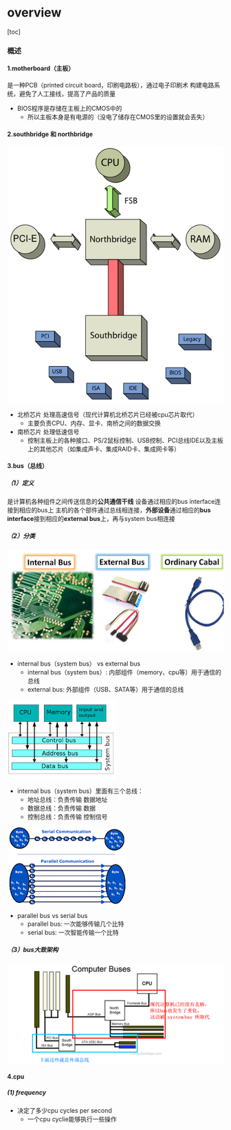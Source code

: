 # overview

[toc]

### 概述

#### 1.motherboard（主板）
是一种PCB（printed circuit board，印刷电路板），通过电子印刷术 构建电路系统，避免了人工接线，提高了产品的质量
* BIOS程序是存储在主板上的CMOS中的
  * 所以主板本身是有电源的（没电了储存在CMOS里的设置就会丢失）

#### 2.southbridge 和 northbridge
![](./imgs/overview_01.png)
* 北桥芯片 处理高速信号（现代计算机北桥芯片已经被cpu芯片取代）
  * 主要负责CPU、内存、显卡、南桥之间的数据交换
* 南桥芯片 处理低速信号
  * 控制主板上的各种接口、PS/2鼠标控制、USB控制、PCI总线IDE以及主板上的其他芯片（如集成声卡、集成RAID卡、集成网卡等）

#### 3.bus（总线）

##### （1）定义
是计算机各种组件之间传送信息的**公共通信干线**
设备通过相应的bus interface连接到相应的bus上
主机的各个部件通过总线相连接，**外部设备**通过相应的**bus interface**接到相应的**external bus**上，再与system bus相连接

##### （2）分类
![](./imgs/overview_02.png)
* internal bus（system bus） vs external bus
  * internal bus（system bus）: 内部组件（memory、cpu等）用于通信的总线
  * external bus: 外部组件（USB、SATA等）用于通信的总线

![](./imgs/overview_03.png)
* internal bus（system bus）里面有三个总线：
  * 地址总线：负责传输 数据地址
  * 数据总线：负责传输 数据
  * 控制总线：负责传输 控制信号

![](./imgs/overview_04.png)
* parallel bus vs serial bus
  * parallel bus: 一次能够传输几个比特
  * serial bus: 一次智能传输一个比特

##### （3）bus大致架构
![](./imgs/overview_05.png)

#### 4.cpu

##### (1) frequency

* 决定了多少cpu cycles per second
  * 一个cpu cyclie能够执行一些操作